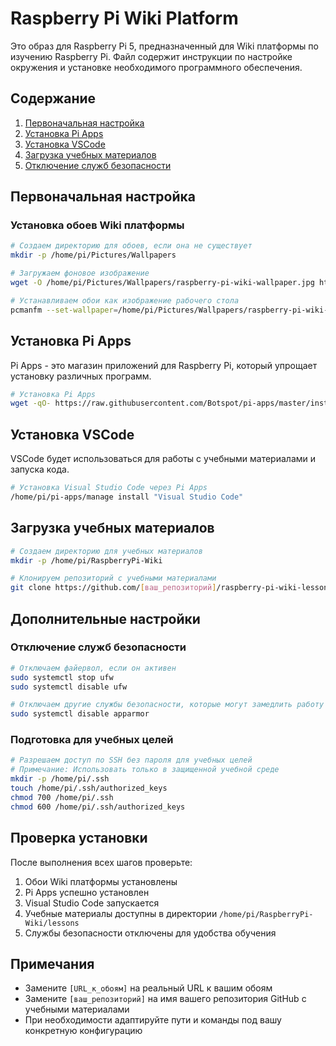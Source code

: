 # Raspberry Pi Wiki Platform

Это образ для Raspberry Pi 5, предназначенный для Wiki платформы по изучению Raspberry Pi. Файл содержит инструкции по настройке окружения и установке необходимого программного обеспечения.

## Содержание
1. [Первоначальная настройка](#первоначальная-настройка)
2. [Установка Pi Apps](#установка-pi-apps)
3. [Установка VSCode](#установка-vscode)
4. [Загрузка учебных материалов](#загрузка-учебных-материалов)
5. [Отключение служб безопасности](#дополнительные-настройки)

## Первоначальная настройка

### Установка обоев Wiki платформы

```bash
# Создаем директорию для обоев, если она не существует
mkdir -p /home/pi/Pictures/Wallpapers

# Загружаем фоновое изображение
wget -O /home/pi/Pictures/Wallpapers/raspberry-pi-wiki-wallpaper.jpg https://[URL_к_обоям]

# Устанавливаем обои как изображение рабочего стола
pcmanfm --set-wallpaper=/home/pi/Pictures/Wallpapers/raspberry-pi-wiki-wallpaper.jpg
```

## Установка Pi Apps

Pi Apps - это магазин приложений для Raspberry Pi, который упрощает установку различных программ.

```bash
# Установка Pi Apps
wget -qO- https://raw.githubusercontent.com/Botspot/pi-apps/master/install | bash
```

## Установка VSCode

VSCode будет использоваться для работы с учебными материалами и запуска кода.

```bash
# Установка Visual Studio Code через Pi Apps
/home/pi/pi-apps/manage install "Visual Studio Code"
```

## Загрузка учебных материалов

```bash
# Создаем директорию для учебных материалов
mkdir -p /home/pi/RaspberryPi-Wiki

# Клонируем репозиторий с учебными материалами
git clone https://github.com/[ваш_репозиторий]/raspberry-pi-wiki-lessons.git /home/pi/RaspberryPi-Wiki/lessons
```

## Дополнительные настройки

### Отключение служб безопасности

```bash
# Отключаем файервол, если он активен
sudo systemctl stop ufw
sudo systemctl disable ufw

# Отключаем другие службы безопасности, которые могут замедлить работу
sudo systemctl disable apparmor
```

### Подготовка для учебных целей

```bash
# Разрешаем доступ по SSH без пароля для учебных целей
# Примечание: Использовать только в защищенной учебной среде
mkdir -p /home/pi/.ssh
touch /home/pi/.ssh/authorized_keys
chmod 700 /home/pi/.ssh
chmod 600 /home/pi/.ssh/authorized_keys
```

## Проверка установки

После выполнения всех шагов проверьте:

1. Обои Wiki платформы установлены
2. Pi Apps успешно установлен
3. Visual Studio Code запускается
4. Учебные материалы доступны в директории `/home/pi/RaspberryPi-Wiki/lessons`
5. Службы безопасности отключены для удобства обучения

## Примечания

- Замените `[URL_к_обоям]` на реальный URL к вашим обоям
- Замените `[ваш_репозиторий]` на имя вашего репозитория GitHub с учебными материалами
- При необходимости адаптируйте пути и команды под вашу конкретную конфигурацию
